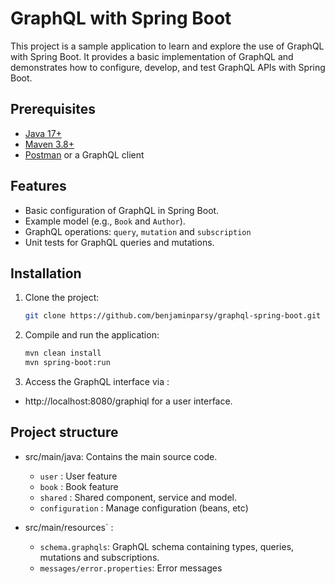 # GraphQL with Spring Boot

This project is a sample application to learn and explore the use of GraphQL with Spring Boot. It provides a basic implementation of GraphQL and demonstrates how to configure, develop, and test GraphQL APIs with Spring Boot.

## Prerequisites

- [Java 17+](https://adoptopenjdk.net/)
- [Maven 3.8+](https://maven.apache.org/)
- [Postman](https://www.postman.com/) or a GraphQL client

## Features

- Basic configuration of GraphQL in Spring Boot.
- Example model (e.g., `Book` and `Author`).
- GraphQL operations: `query`, `mutation` and `subscription`
- Unit tests for GraphQL queries and mutations.

## Installation

1. Clone the project:

   ```bash
   git clone https://github.com/benjaminparsy/graphql-spring-boot.git
   ```

2. Compile and run the application:

   ```bash
   mvn clean install
   mvn spring-boot:run
   ```

3. Access the GraphQL interface via :

- http://localhost:8080/graphiql for a user interface.

## Project structure

- src/main/java: Contains the main source code.
    - `user` : User feature
    - `book` : Book feature
    - `shared` : Shared component, service and model.
    - `configuration` : Manage configuration (beans, etc)

- src/main/resources` :
    - `schema.graphqls`: GraphQL schema containing types, queries, mutations and subscriptions.
    - `messages/error.properties`: Error messages 
